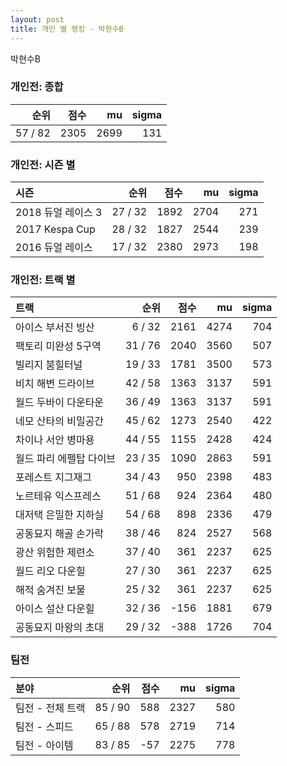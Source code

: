 ```yaml
---
layout: post
title: 개인 별 랭킹 - 박현수B
---
```


박현수B

### 개인전: 종합

| 순위 | 점수 | mu | sigma |
|---:|---:|---:|---:|
| 57 / 82 | 2305 | 2699 | 131 |

### 개인전: 시즌 별

| 시즌 | 순위 | 점수 | mu | sigma |
|:---|---:|---:|---:|---:|
| 2018 듀얼 레이스 3 | 27 / 32 | 1892 | 2704 | 271 |
| 2017 Kespa Cup | 28 / 32 | 1827 | 2544 | 239 |
| 2016 듀얼 레이스 | 17 / 32 | 2380 | 2973 | 198 |

### 개인전: 트랙 별

| 트랙 | 순위 | 점수 | mu | sigma |
|:---|---:|---:|---:|---:|
| 아이스 부서진 빙산 | 6 / 32 | 2161 | 4274 | 704 |
| 팩토리 미완성 5구역 | 31 / 76 | 2040 | 3560 | 507 |
| 빌리지 붐힐터널 | 19 / 33 | 1781 | 3500 | 573 |
| 비치 해변 드라이브 | 42 / 58 | 1363 | 3137 | 591 |
| 월드 두바이 다운타운 | 36 / 49 | 1363 | 3137 | 591 |
| 네모 산타의 비밀공간 | 45 / 62 | 1273 | 2540 | 422 |
| 차이나 서안 병마용 | 44 / 55 | 1155 | 2428 | 424 |
| 월드 파리 에펠탑 다이브 | 23 / 35 | 1090 | 2863 | 591 |
| 포레스트 지그재그 | 34 / 43 | 950 | 2398 | 483 |
| 노르테유 익스프레스 | 51 / 68 | 924 | 2364 | 480 |
| 대저택 은밀한 지하실 | 54 / 68 | 898 | 2336 | 479 |
| 공동묘지 해골 손가락 | 38 / 46 | 824 | 2527 | 568 |
| 광산 위험한 제련소 | 37 / 40 | 361 | 2237 | 625 |
| 월드 리오 다운힐 | 27 / 30 | 361 | 2237 | 625 |
| 해적 숨겨진 보물 | 25 / 32 | 361 | 2237 | 625 |
| 아이스 설산 다운힐 | 32 / 36 | -156 | 1881 | 679 |
| 공동묘지 마왕의 초대 | 29 / 32 | -388 | 1726 | 704 |

### 팀전

| 분야 | 순위 | 점수 | mu | sigma |
|:---|---:|---:|---:|---:|
| 팀전 - 전체 트랙 | 85 / 90 | 588 | 2327 | 580 |
| 팀전 - 스피드 | 65 / 88 | 578 | 2719 | 714 |
| 팀전 - 아이템 | 83 / 85 | -57 | 2275 | 778 |
